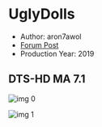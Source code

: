 # UglyDolls

* Author: aron7awol
* [Forum Post](https://www.avsforum.com/threads/bass-eq-for-filtered-movies.2995212/post-58352132)
* Production Year: 2019

## DTS-HD MA 7.1

![img 0](https://i.imgur.com/QXWjByS.jpg)

![img 1](https://i.imgur.com/HXpnAch.jpg)

